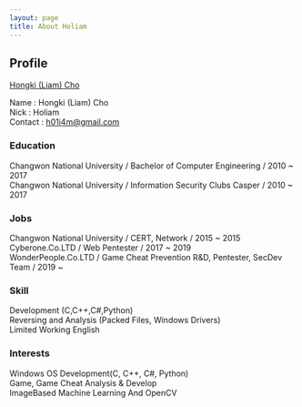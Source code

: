 ```yaml
---
layout: page
title: About Holiam
---
```


## Profile

<div class="LI-profile-badge"  data-version="v1" data-size="medium" data-locale="ko_KR" data-type="horizontal" data-theme="dark" data-vanity="hongki-liam-cho-1022b1174"><a class="LI-simple-link" href='https://kr.linkedin.com/in/hongki-liam-cho-1022b1174?trk=profile-badge'>Hongki (Liam) Cho</a></div>

Name : Hongki (Liam) Cho  
Nick : Holiam  
Contact : h01i4m@gmail.com  


### Education

Changwon National University / Bachelor of Computer Engineering / 2010 ~ 2017  
Changwon National University / Information Security Clubs Casper / 2010 ~ 2017  

### Jobs

Changwon National University / CERT, Network / 2015 ~ 2015  
Cyberone.Co.LTD / Web Pentester / 2017 ~ 2019  
WonderPeople.Co.LTD / Game Cheat Prevention R&D, Pentester, SecDev Team  / 2019 ~  

### Skill

Development (C,C++,C#,Python)  
Reversing and Analysis (Packed Files, Windows Drivers)  
Limited Working English  

### Interests

Windows OS
Development(C, C++, C#, Python)  
Game, Game Cheat Analysis & Develop  
ImageBased Machine Learning And OpenCV  



